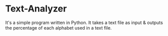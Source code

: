 # Text-Analyzer
It's a simple program written in Python.
It takes a text file as input & outputs the percentage of each alphabet used in a text file.
